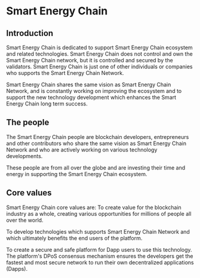 # Smart Energy Chain


## Introduction
Smart Energy Chain is dedicated to support Smart Energy Chain ecosystem and related technologies. Smart Energy Chain does not control and own the Smart Energy Chain network, but it is controlled and secured by the validators. Smart Energy Chain is just one of other individuals or companies who supports the Smart Energy Chain Network.

Smart Energy Chain shares the same vision as Smart Energy Chain Network, and is constantly working on improving the ecosystem and to support the new technology development which enhances the Smart Energy Chain long term success.

## The people

The Smart Energy Chain people are blockchain developers, entrepreneurs and other contributors who share the same vision as Smart Energy Chain Network and who are actively working on various technology developments.

These people are from all over the globe and are investing their time and energy in supporting the Smart Energy Chain ecosystem.

## Core values

Smart Energy Chain core values are:
To create value for the blockchain industry as a whole, creating various opportunities for millions of people all over the world.

To develop technologies which supports Smart Energy Chain Network and which ultimately benefits the end users of the platform.

To create a secure and safe platform for Dapp users to use this technology. The platform's DPoS consensus mechanism ensures the developers get the fastest and most secure network to run their own decentralized applications (Dapps).